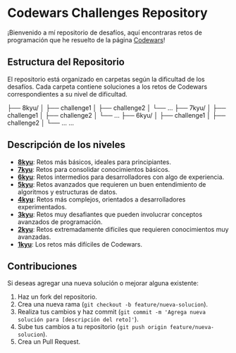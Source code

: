 # Codewars Challenges Repository

¡Bienvenido a mí repositorio de desafíos, aquí encontraras retos de programación que he resuelto de la página [Codewars](https://www.codewars.com/)!


## Estructura del Repositorio

El repositorio está organizado en carpetas según la dificultad de los desafíos. Cada carpeta contiene soluciones a los retos de Codewars correspondientes a su nivel de dificultad.

├── 8kyu/
│ ├── challenge1
│ ├── challenge2
│ └── ...
├── 7kyu/
│ ├── challenge1
│ ├── challenge2
│ └── ...
├── 6kyu/
│ ├── challenge1
│ ├── challenge2
│ └── ...
...

## Descripción de los niveles

- **[8kyu](./8kyu)**: Retos más básicos, ideales para principiantes.
- **[7kyu](./7kyu)**: Retos para consolidar conocimientos básicos.
- **[6kyu](./6kyu)**: Retos intermedios para desarrolladores con algo de experiencia.
- **[5kyu](./5kyu)**: Retos avanzados que requieren un buen entendimiento de algoritmos y estructuras de datos.
- **[4kyu](./4kyu)**: Retos más complejos, orientados a desarrolladores experimentados.
- **[3kyu](./3kyu)**: Retos muy desafiantes que pueden involucrar conceptos avanzados de programación.
- **[2kyu](./2kyu)**: Retos extremadamente difíciles que requieren conocimientos muy avanzadas.
- **[1kyu](./1kyu)**: Los retos más difíciles de Codewars.

## Contribuciones

Si deseas agregar una nueva solución o mejorar alguna existente:

1. Haz un fork del repositorio.
2. Crea una nueva rama (`git checkout -b feature/nueva-solucion`).
3. Realiza tus cambios y haz commit (`git commit -m 'Agrega nueva solución para [descripción del reto]'`).
4. Sube tus cambios a tu repositorio (`git push origin feature/nueva-solucion`).
5. Crea un Pull Request.
